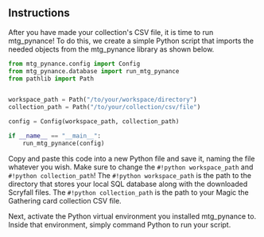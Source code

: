 ## Instructions

After you have made your collection's CSV file, it is time to run mtg_pynance! To do this, we create a simple Python script that imports the needed objects from the mtg_pynance library as shown below.

```python
from mtg_pynance.config import Config
from mtg_pynance.database import run_mtg_pynance
from pathlib import Path


workspace_path = Path("/to/your/workspace/directory")
collection_path = Path("/to/your/collection/csv/file")

config = Config(workspace_path, collection_path)

if __name__ == "__main__":
    run_mtg_pynance(config)
```
Copy and paste this code into a new Python file and save it, naming the file whatever you wish. Make sure to change the `#!python workspace_path` and `#!python collection_path`! The `#!python workspace_path` is the path to the directory that stores your local SQL database along with the downloaded Scryfall files. The `#!python collection_path` is the path to your Magic the Gathering card collection CSV file.

Next, activate the Python virtual environment you installed mtg_pynance to. Inside that environment, simply command Python to run your script.